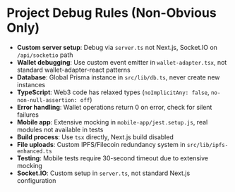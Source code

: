 # Project Debug Rules (Non-Obvious Only)

- **Custom server setup**: Debug via `server.ts` not Next.js, Socket.IO on `/api/socketio` path
- **Wallet debugging**: Use custom event emitter in `wallet-adapter.tsx`, not standard wallet-adapter-react patterns
- **Database**: Global Prisma instance in `src/lib/db.ts`, never create new instances
- **TypeScript**: Web3 code has relaxed types (`noImplicitAny: false`, `no-non-null-assertion: off`)
- **Error handling**: Wallet operations return 0 on error, check for silent failures
- **Mobile app**: Extensive mocking in `mobile-app/jest.setup.js`, real modules not available in tests
- **Build process**: Use `tsx` directly, Next.js build disabled
- **File uploads**: Custom IPFS/Filecoin redundancy system in `src/lib/ipfs-enhanced.ts`
- **Testing**: Mobile tests require 30-second timeout due to extensive mocking
- **Socket.IO**: Custom setup in `server.ts`, not standard Next.js configuration